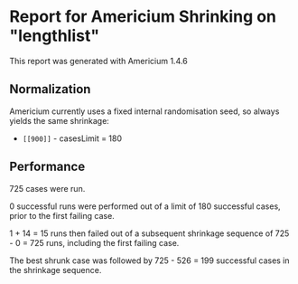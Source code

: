 # Report for Americium Shrinking on "lengthlist"

This report was generated with Americium 1.4.6

## Normalization

Americium currently uses a fixed internal randomisation seed, so always yields the same shrinkage:

* ``[[900]]`` - casesLimit = 180

## Performance

725 cases were run.

0 successful runs were performed out of a limit of 180 successful cases, prior to the first failing case.

1 + 14 = 15 runs then failed out of a subsequent shrinkage sequence of 725 - 0 = 725 runs, including the first failing case.

The best shrunk case was followed by 725 - 526 = 199 successful cases in the shrinkage sequence.


